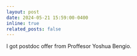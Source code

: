 ```yaml
---
layout: post
date: 2024-05-21 15:59:00-0400
inline: true
related_posts: false
---
```


I got postdoc offer from Proffesor Yoshua Bengio. 
